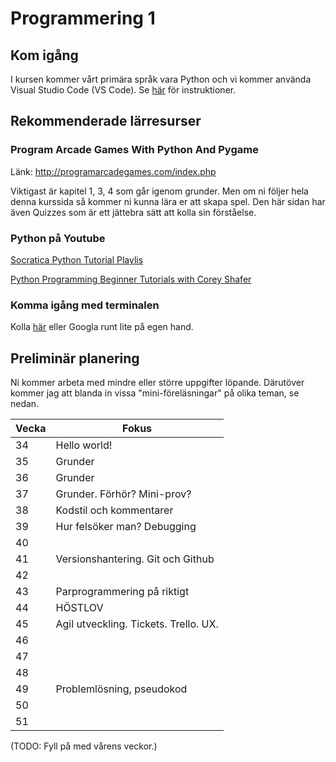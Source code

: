 # Programmering 1
## Kom igång
I kursen kommer vårt primära språk vara Python och vi kommer använda Visual Studio Code (VS Code). Se [här](https://github.com/tullinge/Programmering-1/blob/master/Inf%C3%B6r%20f%C3%B6rsta%20lektionen.md) för instruktioner.

## Rekommenderade lärresurser
### Program Arcade Games With Python And Pygame
Länk: http://programarcadegames.com/index.php

Viktigast är kapitel 1, 3, 4 som går igenom grunder. Men om ni följer hela denna kurssida så kommer ni kunna lära er att skapa spel. Den här sidan har även Quizzes som är ett jättebra sätt att kolla sin förståelse.

### Python på Youtube
[Socratica Python Tutorial Playlis](https://www.youtube.com/playlist?list=PLi01XoE8jYohWFPpC17Z-wWhPOSuh8Er-)

[Python Programming Beginner Tutorials with Corey Shafer](https://www.youtube.com/playlist?list=PL-osiE80TeTskrapNbzXhwoFUiLCjGgY7)

### Komma igång med terminalen
Kolla [här](https://github.com/tullinge/Programmering-1/blob/master/terminal-for-beginners.md) eller Googla runt lite på egen hand.

## Preliminär planering
Ni kommer arbeta med mindre eller större uppgifter löpande. Därutöver kommer jag att blanda in vissa "mini-föreläsningar" på olika teman, se nedan.

| Vecka  | Fokus |
| ------------- | ------------- |
| 34 | Hello world! |
| 35 | Grunder |
| 36 | Grunder |
| 37 | Grunder. Förhör? Mini-prov? |
| 38 | Kodstil och kommentarer |
| 39 | Hur felsöker man? Debugging |
| 40 |  |
| 41 | Versionshantering. Git och Github |
| 42 |  |
| 43 | Parprogrammering på riktigt |
| 44 | HÖSTLOV |
| 45 | Agil utveckling. Tickets. Trello. UX. |
| 46 |  |
| 47 |  |
| 48 |  |
| 49 | Problemlösning, pseudokod |
| 50 |  |
| 51 |  |
(TODO: Fyll på med vårens veckor.)
